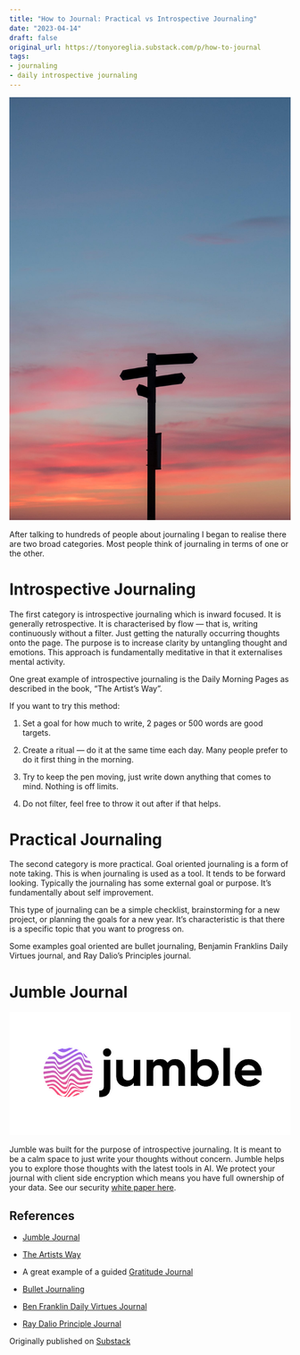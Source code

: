 ```yaml
---
title: "How to Journal: Practical vs Introspective Journaling"
date: "2023-04-14"
draft: false
original_url: https://tonyoreglia.substack.com/p/how-to-journal
tags:
- journaling
- daily introspective journaling
---
```


![](https___substack-post-media.s3.amazonaws.com_public_images_3c2e1421-86a8-4393-b332-3f47c540c7b3_1400x2100.jpeg)

After talking to hundreds of people about journaling I began to realise there are two broad categories. Most people think of journaling in terms of one or the other.

# Introspective Journaling

The first category is introspective journaling which is inward focused. It is generally retrospective. It is characterised by flow — that is, writing continuously without a filter. Just getting the naturally occurring thoughts onto the page. The purpose is to increase clarity by untangling thought and emotions. This approach is fundamentally meditative in that it externalises mental activity.

One great example of introspective journaling is the Daily Morning Pages as described in the book, “The Artist’s Way”.

If you want to try this method:

  1. Set a goal for how much to write, 2 pages or 500 words are good targets.

  2. Create a ritual — do it at the same time each day. Many people prefer to do it first thing in the morning.

  3. Try to keep the pen moving, just write down anything that comes to mind. Nothing is off limits.

  4. Do not filter, feel free to throw it out after if that helps.

# Practical Journaling

The second category is more practical. Goal oriented journaling is a form of note taking. This is when journaling is used as a tool. It tends to be forward looking. Typically the journaling has some external goal or purpose. It’s fundamentally about self improvement.

This type of journaling can be a simple checklist, brainstorming for a new project, or planning the goals for a new year. It’s characteristic is that there is a specific topic that you want to progress on.

Some examples goal oriented are bullet journaling, Benjamin Franklins Daily Virtues journal, and Ray Dalio’s Principles journal.

# Jumble Journal

![](https___substack-post-media.s3.amazonaws.com_public_images_8e9141b6-0c55-40dc-80f6-3d4da6bb0939_862x378.png)

Jumble was built for the purpose of introspective journaling. It is meant to be a calm space to just write your thoughts without concern. Jumble helps you to explore those thoughts with the latest tools in AI. We protect your journal with client side encryption which means you have full ownership of your data. See our security [white paper here](https://docs.google.com/document/d/1T0SEj5WrymfyzNDD8rNGKQ2OpF6xoPGrYahppGd4Yaw/edit?usp=sharing).


## References

  * [Jumble Journal](https://jumblejournal.org/)

  * [The Artists Way](https://www.goodreads.com/book/show/615570.The_Artist_s_Way)

  * A great example of a guided [Gratitude Journal](https://shop-us.kurzgesagt.org/products/gratitude-journal)

  * [Bullet Journaling](https://en.wikipedia.org/wiki/Bullet_journal)

  * [Ben Franklin Daily Virtues Journal](https://biggsuccess.com/wp-content/uploads/2007/12/s_virtuous_system.pdf)

  * [Ray Dalio Principle Journal](https://www.amazon.com/Principles-Your-Guided-Journal-Create/dp/1668010194)


Originally published on [Substack](https://tonyoreglia.substack.com/p/how-to-journal)
